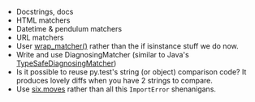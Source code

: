 * Docstrings, docs
* HTML matchers                                                                  
* Datetime & pendulum matchers
* URL matchers
* User [wrap_matcher()](https://pyhamcrest.readthedocs.io/en/release-1.8/helpers/#module-hamcrest.core.helpers.wrap_matcher) rather than the if isinstance stuff we do now.
* Write and use DiagnosingMatcher (similar to Java's [TypeSafeDiagnosingMatcher](http://hamcrest.org/JavaHamcrest/javadoc/1.3/org/hamcrest/TypeSafeDiagnosingMatcher.html))
* Is it possible to reuse py.test's string (or object) comparison code? It produces lovely diffs when you have 2 strings to compare.
* Use [six.moves](https://pythonhosted.org/six/#advanced-customizing-renames) rather than all this `ImportError` shenanigans.
